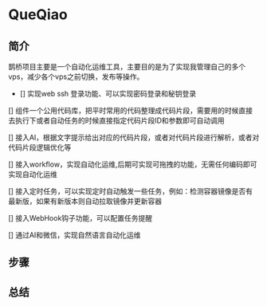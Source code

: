 # QueQiao

## 简介
 鹊桥项目主要是一个自动化运维工具，主要目的是为了实现我管理自己的多个vps，减少各个vps之前切换，发布等操作。
 
 - [] 实现web ssh 登录功能、可以实现密码登录和秘钥登录
 
 [] 组件一个公用代码库，把平时常用的代码整理成代码片段，需要用的时候直接去执行下或者自动任务的时候直接指定代码片段ID和参数即可自动调用
 
 [] 接入AI，根据文字提示给出对应的代码片段，或者对代码片段进行解析，或者对代码片段逻辑优化等
 
 [] 接入workflow，实现自动化运维,后期可实现可拖拽的功能，无需任何编码即可实现自动化运维
 
 [] 接入定时任务，可以实现定时自动触发一些任务，例如：检测容器镜像是否有最新版，如果有新版本则自动拉取镜像并更新容器
 
 [] 接入WebHook钩子功能，可以配置任务提醒
 
 [] 通过AI和微信，实现自然语言自动化运维
 
 

## 步骤

## 总结
